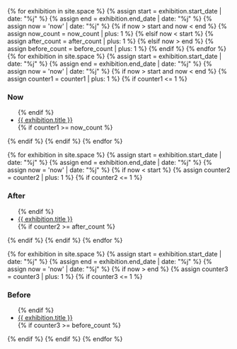 <div class="xs-hide sm-hide">
{% for exhibition in site.space %}
{% assign start = exhibition.start_date | date: "%j" %}
{% assign end = exhibition.end_date | date: "%j" %}
{% assign now = 'now' | date: "%j" %}
    {% if now > start and now < end %}
        {% assign now_count = now_count | plus: 1 %}
    {% elsif now < start %}
        {% assign after_count = after_count | plus: 1 %}
    {% elsif now > end %}
        {% assign before_count = before_count | plus: 1 %}
    {% endif %}
{% endfor %}
{% for exhibition in site.space %}
{% assign start = exhibition.start_date | date: "%j" %}
{% assign end = exhibition.end_date | date: "%j" %}
{% assign now = 'now' | date: "%j" %}
    {% if now > start and now < end %}
        {% assign counter1 = counter1 | plus: 1 %}
        {% if counter1 <= 1 %}
        <h3 class="h6 regular caps gray mt2">Now</h3>
        <ul class="list-reset mt1">
        {% endif %}
            <li>
                <a class="bold text-decoration-none black" href="{{ exhibition.title | url_encode | downcase | remove: '+' | prepend: '#' }}" title="{{ exhibition.title }}">{{ exhibition.title }}</a>
            </li>
        {% if counter1 >= now_count %}
        </ul>
        {% endif %}
    {% endif %}
{% endfor %}

{% for exhibition in site.space %}
{% assign start = exhibition.start_date | date: "%j" %}
{% assign end = exhibition.end_date | date: "%j" %}
{% assign now = 'now' | date: "%j" %}
    {% if now < start %}
        {% assign counter2 = counter2 | plus: 1 %}
        {% if counter2 <= 1 %}
        <h3 class="h6 regular caps gray mt2">After</h3>
        <ul class="list-reset mt1">
        {% endif %}
            <li>
                <a class="bold text-decoration-none black" href="{{ exhibition.title | url_encode | downcase | remove: '+' | prepend: '#' }}" title="{{ exhibition.title }}">{{ exhibition.title }}</a>
            </li>
        {% if counter2 >= after_count %}
        </ul>
        {% endif %}
    {% endif %}
{% endfor %}

{% for exhibition in site.space %}
{% assign start = exhibition.start_date | date: "%j" %}
{% assign end = exhibition.end_date | date: "%j" %}
{% assign now = 'now' | date: "%j" %}
    {% if now > end %}
        {% assign counter3 = counter3 | plus: 1 %}
        {% if counter3 <= 1 %}
        <h3 class="h6 regular caps gray mt2">Before</h3>
        <ul class="list-reset mt1">
        {% endif %}
            <li>
                <a class="bold text-decoration-none black" href="{{ exhibition.title | url_encode | downcase | remove: '+' | prepend: '#' }}" title="{{ exhibition.title }}">{{ exhibition.title }}</a>
            </li>
        {% if counter3 >= before_count %}
        </ul>
        {% endif %}
    {% endif %}
{% endfor %}
</div>

